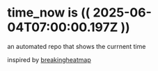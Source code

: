 # time_now is (( 2025-06-04T07:00:00.197Z ))

an automated repo that shows the currnent time

inspired by [breakingheatmap](https://github.com/breakingheatmap/breakingheatmap)